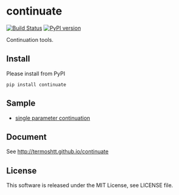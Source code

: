 continuate
==========

[![Build Status](https://travis-ci.org/termoshtt/continuate.svg?branch=master)](https://travis-ci.org/termoshtt/continuate)
[![PyPI version](https://badge.fury.io/py/continuate.svg)](https://badge.fury.io/py/continuate)

Continuation tools.

Install
-------
Please install from PyPI

```command
pip install continuate
```

Sample
-------
- [single parameter continuation](sample/single_parameter.ipynb)

Document
---------
See http://termoshtt.github.io/continuate


License
-------
This software is released under the MIT License, see LICENSE file.

